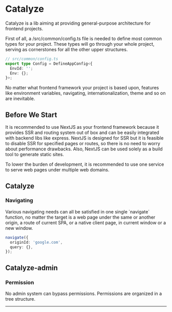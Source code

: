 # Catalyze

Catalyze is a lib aiming at providing general-purpose architecture for frontend projects.

First of all, a /src/common/config.ts file is needed to define most common types for your project. These types will go through your whole project, serving as cornerstones for all the other upper structures.

```typescript
// src/common/config.ts
export type Config = DefineAppConfig<{
  EnvId: '';
  Env: {};
}>;
```

No matter what frontend framework your project is based upon, features like environment variables, navigating, internationalization, theme and so on are inevitable.

## Before We Start

It is recommended to use NextJS as your frontend framework because it provides SSR and routing system out of box and can be easily integrated with backend libs like express. NextJS is designed for SSR but it is feasible to disable SSR for specified pages or routes, so there is no need to worry about performance drawbacks. Also, NextJS can be used solely as a build tool to generate static sites.

To lower the burden of development, it is recommended to use one service to serve web pages under multiple web domains.

## Catalyze

### Navigating

Various navigating needs can all be satisfied in one single \`navigate\` function, no matter the target is a web page under the same or another origin, a route of current SPA, or a native client page, in current window or a new window.

```typescript
navigate({
  originId: 'google.com',
  query: {},
});
```

## Catalyze-admin

### Permission

No admin system can bypass permissions. Permissions are organized in a tree structure.

***
